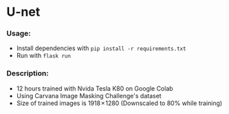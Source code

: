 # U-net

### Usage:
* Install dependencies with `pip install -r requirements.txt`
* Run with `flask run`

### Description:
* 12 hours trained with Nvida Tesla K80 on Google Colab
* Using Carvana Image Masking Challenge's dataset
* Size of trained images is 1918 × 1280 (Downscaled to 80% while training)
